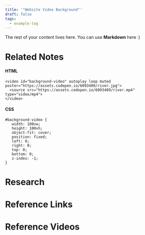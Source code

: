 ```yaml
---
title: '"Website Video Background"'
draft: false
tags:
  - example-tag
---
```

 
The rest of your content lives here. You can use **Markdown** here :)
# Related Notes
#### HTML
```
<video id="background-video" autoplay loop muted poster="https://assets.codepen.io/6093409/river.jpg">
  <source src="https://assets.codepen.io/6093409/river.mp4" type="video/mp4">
</video>
```

#### CSS
```
#background-video {
   width: 100vw;
   height: 100vh;
   object-fit: cover;
   position: fixed;
   left: 0;
   right: 0;
   top: 0;
   bottom: 0;
   z-index: -1;
}
```

# Research

# Reference Links


# Reference Videos